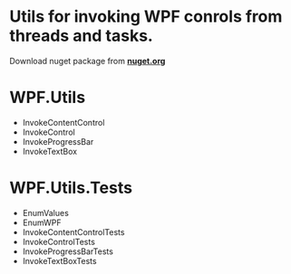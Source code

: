 # Utils for invoking WPF conrols from threads and tasks.
Download nuget package from **[nuget.org]("https://www.nuget.org/packages/WPF.Utils/")**

# WPF.Utils
- InvokeContentControl
- InvokeControl
- InvokeProgressBar
- InvokeTextBox

# WPF.Utils.Tests
- EnumValues
- EnumWPF
- InvokeContentControlTests
- InvokeControlTests
- InvokeProgressBarTests
- InvokeTextBoxTests
